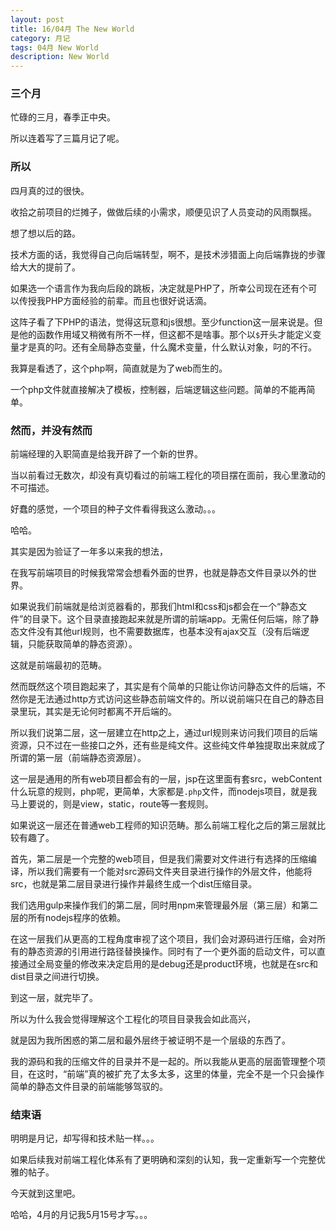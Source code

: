 ```yaml
---
layout: post
title: 16/04月 The New World
category: 月记
tags: 04月 New World
description: New World
---
```


### 三个月
忙碌的三月，春季正中央。

所以连着写了三篇月记了呢。

### 所以

四月真的过的很快。

收拾之前项目的烂摊子，做做后续的小需求，顺便见识了人员变动的风雨飘摇。

想了想以后的路。

技术方面的话，我觉得自己向后端转型，啊不，是技术涉猎面上向后端靠拢的步骤给大大的提前了。

如果选一个语言作为我向后段的跳板，决定就是PHP了，所幸公司现在还有个可以传授我PHP方面经验的前辈。而且也很好说话滴。

这阵子看了下PHP的语法，觉得这玩意和js很想。至少function这一层来说是。但是他的函数作用域又稍微有所不一样，但这都不是啥事。那个以`$`开头才能定义变量才是真的叼。还有全局静态变量，什么魔术变量，什么默认对象，叼的不行。

我算是看透了，这个php啊，简直就是为了web而生的。

一个php文件就直接解决了模板，控制器，后端逻辑这些问题。简单的不能再简单。

### 然而，并没有然而

前端经理的入职简直是给我开辟了一个新的世界。

当以前看过无数次，却没有真切看过的前端工程化的项目摆在面前，我心里激动的不可描述。

好蠢的感觉，一个项目的种子文件看得我这么激动。。。

哈哈。

其实是因为验证了一年多以来我的想法，

在我写前端项目的时候我常常会想看外面的世界，也就是静态文件目录以外的世界。

如果说我们前端就是给浏览器看的，那我们html和css和js都会在一个“静态文件”的目录下。这个目录直接跑起来就是所谓的前端app。无需任何后端，除了静态文件没有其他url规则，也不需要数据库，也基本没有ajax交互（没有后端逻辑，只能获取简单的静态资源）。

这就是前端最初的范畴。

然而既然这个项目跑起来了，其实是有个简单的只能让你访问静态文件的后端，不然你是无法通过http方式访问这些静态前端文件的。所以说前端只在自己的静态目录里玩，其实是无论何时都离不开后端的。

所以我们说第二层，这一层建立在http之上，通过url规则来访问我们项目的后端资源，只不过在一些接口之外，还有些是纯文件。这些纯文件单独提取出来就成了所谓的第一层（前端静态资源层）。

这一层是通用的所有web项目都会有的一层，jsp在这里面有套src，webContent什么玩意的规则，php呢，更简单，大家都是`.php`文件，而nodejs项目，就是我马上要说的，则是view，static，route等一套规则。

如果说这一层还在普通web工程师的知识范畴。那么前端工程化之后的第三层就比较有趣了。

首先，第二层是一个完整的web项目，但是我们需要对文件进行有选择的压缩编译，所以我们需要有一个能对src源码文件夹目录进行操作的外层文件，他能将src，也就是第二层目录进行操作并最终生成一个dist压缩目录。

我们选用gulp来操作我们的第二层，同时用npm来管理最外层（第三层）和第二层的所有nodejs程序的依赖。

在这一层我们从更高的工程角度审视了这个项目，我们会对源码进行压缩，会对所有的静态资源的引用进行路径替换操作。同时有了一个更外面的启动文件，可以直接通过全局变量的修改来决定启用的是debug还是product环境，也就是在src和dist目录之间进行切换。

到这一层，就完毕了。

所以为什么我会觉得理解这个工程化的项目目录我会如此高兴，

就是因为我所困惑的第二层和最外层终于被证明不是一个层级的东西了。

我的源码和我的压缩文件的目录并不是一起的。所以我能从更高的层面管理整个项目，在这时，“前端”真的被扩充了太多太多，这里的体量，完全不是一个只会操作简单的静态文件目录的前端能够驾驭的。

### 结束语

明明是月记，却写得和技术贴一样。。。

如果后续我对前端工程化体系有了更明确和深刻的认知，我一定重新写一个完整优雅的帖子。

今天就到这里吧。

哈哈，4月的月记我5月15号才写。。。
